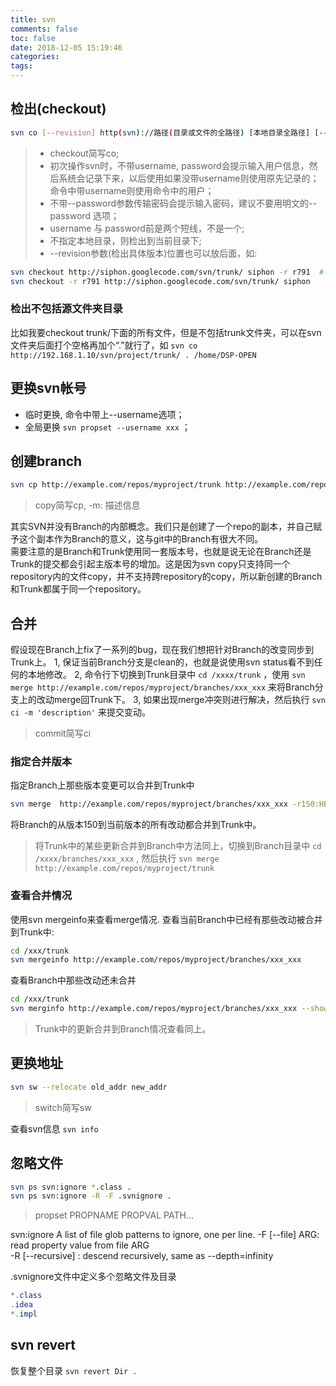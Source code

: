 ```yaml
---
title: svn
comments: false
toc: false
date: 2018-12-05 15:19:46
categories: 
tags:
---
```


## 检出(checkout)

``` bash
svn co [--revision] http(svn)://路径(目录或文件的全路径) [本地目录全路径] [--username 用户名] [--password 密码]
```

> * checkout简写co; 
> * 初次操作svn时，不带username, password会提示输入用户信息，然后系统会记录下来，以后使用如果没带username则使用原先记录的；命令中带username则使用命令中的用户；
> * 不带--password参数传输密码会提示输入密码，建议不要用明文的--password 选项；
> * username 与 password前是两个短线，不是一个; 
> * 不指定本地目录，则检出到当前目录下; 
> * --revision参数(检出具体版本)位置也可以放后面，如:

``` bash
svn checkout http://siphon.googlecode.com/svn/trunk/ siphon -r r791  #-r [--revision]
svn checkout -r r791 http://siphon.googlecode.com/svn/trunk/ siphon
```

### 检出不包括源文件夹目录

比如我要checkout trunk/下面的所有文件，但是不包括trunk文件夹，可以在svn文件夹后面打个空格再加个“.”就行了，如
`svn co http://192.168.1.10/svn/project/trunk/ . /home/DSP-OPEN` 

## 更换svn帐号

* 临时更换, 命令中带上--username选项；
* 全局更换 `svn propset --username xxx` ；

## 创建branch

``` bash
svn cp http://example.com/repos/myproject/trunk http://example.com/repos/myproject/branches/xxx_xxx -m 'create branch xxx_xxx'
```

> copy简写cp, -m: 描述信息  

其实SVN并没有Branch的内部概念。我们只是创建了一个repo的副本，并自己赋予这个副本作为Branch的意义，这与git中的Branch有很大不同。  
需要注意的是Branch和Trunk使用同一套版本号，也就是说无论在Branch还是Trunk的提交都会引起主版本号的增加。这是因为svn copy只支持同一个repository内的文件copy，并不支持跨repository的copy，所以新创建的Branch和Trunk都属于同一个repository。

## 合并

假设现在Branch上fix了一系列的bug，现在我们想把针对Branch的改变同步到Trunk上。
1, 保证当前Branch分支是clean的，也就是说使用svn status看不到任何的本地修改。
2, 命令行下切换到Trunk目录中 `cd /xxxx/trunk` ，使用 `svn merge http://example.com/repos/myproject/branches/xxx_xxx` 来将Branch分支上的改动merge回Trunk下。
3, 如果出现merge冲突则进行解决，然后执行 `svn ci -m 'description'` 来提交变动。

> commit简写ci  

### 指定合并版本

指定Branch上那些版本变更可以合并到Trunk中

``` bash
svn merge  http://example.com/repos/myproject/branches/xxx_xxx -r150:HEAD
```

将Branch的从版本150到当前版本的所有改动都合并到Trunk中。  

> 将Trunk中的某些更新合并到Branch中方法同上，切换到Branch目录中 `cd /xxxx/branches/xxx_xxx` , 然后执行 `svn merge http://example.com/repos/myproject/trunk` 

### 查看合并情况

使用svn mergeinfo来查看merge情况.
查看当前Branch中已经有那些改动被合并到Trunk中:

``` bash
cd /xxx/trunk
svn mergeinfo http://example.com/repos/myproject/branches/xxx_xxx
```

查看Branch中那些改动还未合并

``` bash
cd /xxx/trunk
svn merginfo http://example.com/repos/myproject/branches/xxx_xxx --show-revs eligible
```

> Trunk中的更新合并到Branch情况查看同上。

## 更换地址

``` bash
svn sw --relocate old_addr new_addr
```

> switch简写sw  

查看svn信息 `svn info` 

## 忽略文件

``` bash
svn ps svn:ignore *.class .
svn ps svn:ignore -R -F .svnignore .
```

> propset PROPNAME PROPVAL PATH...

svn:ignore A list of file glob patterns to ignore, one per line.
-F [--file] ARG: read property value from file ARG  
-R [--recursive] : descend recursively, same as --depth=infinity

.svnignore文件中定义多个忽略文件及目录

``` java
*.class
.idea
*.impl
```

## svn revert

恢复整个目录 `svn revert Dir .` 

